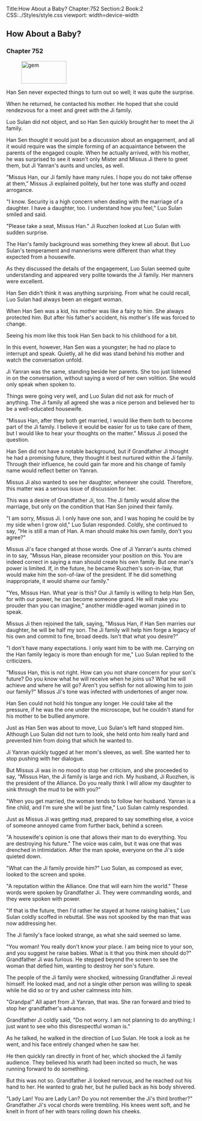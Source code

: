 Title:How About a Baby? 
Chapter:752 
Section:2 
Book:2 
CSS:../Styles/style.css 
viewport: width=device-width
  
## How About a Baby?
### Chapter 752 
<figure>
	<img src="../Images/gem.gif" alt="gem" id="gem" width="120" height="60" />
</figure>
  

  
  Han Sen never expected things to turn out so well; it was quite the surprise.

When he returned, he contacted his mother. He hoped that she could rendezvous for a meet and greet with the Ji family.

Luo Sulan did not object, and so Han Sen quickly brought her to meet the Ji family.

Han Sen thought it would just be a discussion about an engagement, and all it would require was the simple forming of an acquaintance between the parents of the engaged couple. When he actually arrived, with his mother, he was surprised to see it wasn't only Mister and Missus Ji there to greet them, but Ji Yanran's aunts and uncles, as well.

"Missus Han, our Ji family have many rules. I hope you do not take offense at them," Missus Ji explained politely, but her tone was stuffy and oozed arrogance.

"I know. Security is a high concern when dealing with the marriage of a daughter. I have a daughter, too. I understand how you feel," Luo Sulan smiled and said.

"Please take a seat, Missus Han." Ji Ruozhen looked at Luo Sulan with sudden surprise.

The Han's family background was something they knew all about. But Luo Sulan's temperament and mannerisms were different than what they expected from a housewife.

As they discussed the details of the engagement, Luo Sulan seemed quite understanding and appeared very polite towards the Ji family. Her manners were excellent.

Han Sen didn't think it was anything surprising. From what he could recall, Luo Sulan had always been an elegant woman.

When Han Sen was a kid, his mother was like a fairy to him. She always protected him. But after his father's accident, his mother's life was forced to change.

Seeing his mom like this took Han Sen back to his childhood for a bit.

In this event, however, Han Sen was a youngster; he had no place to interrupt and speak. Quietly, all he did was stand behind his mother and watch the conversation unfold.

Ji Yanran was the same, standing beside her parents. She too just listened in on the conversation, without saying a word of her own volition. She would only speak when spoken to.

Things were going very well, and Luo Sulan did not ask for much of anything. The Ji family all agreed she was a nice person and believed her to be a well-educated housewife.

"Missus Han, after they both get married, I would like them both to become part of the Ji family. I believe it would be easier for us to take care of them, but I would like to hear your thoughts on the matter." Missus Ji posed the question.

Han Sen did not have a notable background, but if Grandfather Ji thought he had a promising future, they thought it best nurtured within the Ji family. Through their influence, he could gain far more and his change of family name would reflect better on Yanran.

Missus Ji also wanted to see her daughter, whenever she could. Therefore, this matter was a serious issue of discussion for her.

This was a desire of Grandfather Ji, too. The Ji family would allow the marriage, but only on the condition that Han Sen joined their family.

"I am sorry, Missus Ji. I only have one son, and I was hoping he could be by my side when I grow old," Luo Sulan responded. Coldly, she continued to say, "He is still a man of Han. A man should make his own family, don't you agree?"

Missus Ji's face changed at those words. One of Ji Yanran's aunts chimed in to say, "Missus Han, please reconsider your position on this. You are indeed correct in saying a man should create his own family. But one man's power is limited. If, in the future, he became Ruozhen's son-in-law, that would make him the son-of-law of the president. If he did something inappropriate, it would shame our family."

"Yes, Missus Han. What year is this? Our Ji family is willing to help Han Sen, for with our power, he can become someone grand. He will make you prouder than you can imagine," another middle-aged woman joined in to speak.

Missus Ji then rejoined the talk, saying, "Missus Han, if Han Sen marries our daughter, he will be half my son. The Ji family will help him forge a legacy of his own and commit to fine, broad deeds. Isn't that what you desire?"

"I don't have many expectations. I only want him to be with me. Carrying on the Han family legacy is more than enough for me," Luo Sulan replied to the criticizers.

"Missus Han, this is not right. How can you not share concern for your son's future? Do you know what he will receive when he joins us? What he will achieve and where he will go? Aren't you selfish for not allowing him to join our family?" Missus Ji's tone was infected with undertones of anger now.

Han Sen could not hold his tongue any longer. He could take all the pressure, if he was the one under the microscope, but he couldn't stand for his mother to be bullied anymore.

Just as Han Sen was about to move, Luo Sulan's left hand stopped him. Although Luo Sulan did not turn to look, she held onto him really hard and prevented him from doing that which he wanted to.

Ji Yanran quickly tugged at her mom's sleeves, as well. She wanted her to stop pushing with her dialogue.

But Missus Ji was in no mood to stop her criticism, and she proceeded to say, "Missus Han, the Ji family is large and rich. My husband, Ji Ruozhen, is the president of the Alliance. Do you really think I will allow my daughter to sink through the mud to be with you?"

"When you get married, the woman tends to follow her husband. Yanran is a fine child, and I'm sure she will be just fine," Luo Sulan calmly responded.

Just as Missus Ji was getting mad, prepared to say something else, a voice of someone annoyed came from further back, behind a screen.

"A housewife's opinion is one that allows their man to do everything. You are destroying his future." The voice was calm, but it was one that was drenched in intimidation. After the man spoke, everyone on the Ji's side quieted down.

"What can the Ji family provide him?" Luo Sulan, as composed as ever, looked to the screen and spoke.

"A reputation within the Alliance. One that will earn him the world." These words were spoken by Grandfather Ji. They were commanding words, and they were spoken with power.

"If that is the future, then I'd rather he stayed at home raising babies," Luo Sulan coldly scoffed in rebuttal. She was not spooked by the man that was now addressing her.

The Ji family's face looked strange, as what she said seemed so lame.

"You woman! You really don't know your place. I am being nice to your son, and you suggest he raise babies. What is it that you think men should do?" Grandfather Ji was furious. He stepped beyond the screen to see the woman that defied him, wanting to destroy her son's future.

The people of the Ji family were shocked, witnessing Grandfather Ji reveal himself. He looked mad, and not a single other person was willing to speak while he did so or try and usher calmness into him.

"Grandpa!" All apart from Ji Yanran, that was. She ran forward and tried to stop her grandfather's advance.

Grandfather Ji coldly said, "Do not worry. I am not planning to do anything; I just want to see who this disrespectful woman is."

As he talked, he walked in the direction of Luo Sulan. He took a look as he went, and his face entirely changed when he saw her.

He then quickly ran directly in front of her, which shocked the Ji family audience. They believed his wrath had been incited so much, he was running forward to do something.

But this was not so. Grandfather Ji looked nervous, and he reached out his hand to her. He wanted to grab her, but he pulled back as his body shivered.

"Lady Lan! You are Lady Lan? Do you not remember the Ji's third brother?" Grandfather Ji's vocal chords were trembling. His knees went soft, and he knelt in front of her with tears rolling down his cheeks.
